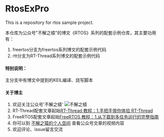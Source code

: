# RtosExPro
This is a repository for rtos sample project.

本仓库为公众号"不解之榬"的博文《RTOS》系列的配套示例仓库，其主要功用有：
1. freertos分支为freertos系列博文的配套示例代码
2. rtt分支为RT-Thread系列博文的配套示例代码

#### 特别说明：
主分支中有博文中提到的KEIL编译、烧写脚本


#### 关于博主

1.  欢迎关注公众号'不解之榬' ![不解之榬](https://s2.loli.net/2024/10/15/MxKo1Odc4BCIrLR.jpg)
2.  RT-Thread配套文章起始[RT-Thread 教程：1.手把手带你体验 RT-Thread](https://mp.weixin.qq.com/s/bWUzzWZno11QnO_nxSH8DQ)
3.  FreeRTOS配套文章起始[FreeRTOS 教程：1.从下载到多任务运行的完整指南](https://mp.weixin.qq.com/s/ySr1EaSUL-TQEpFQxRuRPw)
4.  你可以到 [不解之猿的个人空间](https://b23.tv/4QXPkm8) 查看公众号文章的视频内容
5.  欢迎评论、issue留言交流

